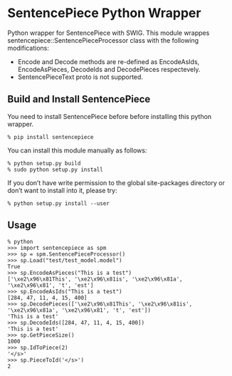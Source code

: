 # SentencePiece Python Wrapper

Python wrapper for SentencePiece with SWIG. This module wrappes sentencepiece::SentencePieceProcessor class with the following modifications:
* Encode and Decode methods are re-defined as EncodeAsIds, EncodeAsPieces, DecodeIds and DecodePieces respectevely.
* SentencePieceText proto is not supported.

## Build and Install SentencePiece
You need to install SentencePiece before before installing this python wrapper.

```
% pip install sentencepiece
```

You can install this module manually as follows:
```
% python setup.py build
% sudo python setup.py install
```

If you don’t have write permission to the global site-packages directory or don’t want to install into it, please try:
```
% python setup.py install --user
```

## Usage

```
% python
>>> import sentencepiece as spm
>>> sp = spm.SentencePieceProcessor()
>>> sp.Load("test/test_model.model")
True
>>> sp.EncodeAsPieces("This is a test")
['\xe2\x96\x81This', '\xe2\x96\x81is', '\xe2\x96\x81a', '\xe2\x96\x81', 't', 'est']
>>> sp.EncodeAsIds("This is a test")
[284, 47, 11, 4, 15, 400]
>>> sp.DecodePieces(['\xe2\x96\x81This', '\xe2\x96\x81is', '\xe2\x96\x81a', '\xe2\x96\x81', 't', 'est'])
'This is a test'
>>> sp.DecodeIds([284, 47, 11, 4, 15, 400])
'This is a test'
>>> sp.GetPieceSize()
1000
>>> sp.IdToPiece(2)
'</s>'
>>> sp.PieceToId('</s>')
2
```

